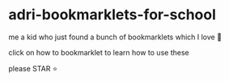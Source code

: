 # adri-bookmarklets-for-school
me a kid who just found a bunch of bookmarklets which I love 🤎

click on how to bookmarklet to learn how to use these

please STAR ⭐


